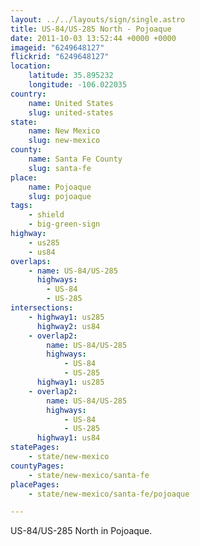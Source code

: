 ```yaml
---
layout: ../../layouts/sign/single.astro
title: US-84/US-285 North - Pojoaque
date: 2011-10-03 13:52:44 +0000 +0000
imageid: "6249648127"
flickrid: "6249648127"
location:
    latitude: 35.895232
    longitude: -106.022035
country:
    name: United States
    slug: united-states
state:
    name: New Mexico
    slug: new-mexico
county:
    name: Santa Fe County
    slug: santa-fe
place:
    name: Pojoaque
    slug: pojoaque
tags:
    - shield
    - big-green-sign
highway:
    - us285
    - us84
overlaps:
    - name: US-84/US-285
      highways:
        - US-84
        - US-285
intersections:
    - highway1: us285
      highway2: us84
    - overlap2:
        name: US-84/US-285
        highways:
            - US-84
            - US-285
      highway1: us285
    - overlap2:
        name: US-84/US-285
        highways:
            - US-84
            - US-285
      highway1: us84
statePages:
    - state/new-mexico
countyPages:
    - state/new-mexico/santa-fe
placePages:
    - state/new-mexico/santa-fe/pojoaque

---
```

US-84/US-285 North in Pojoaque.